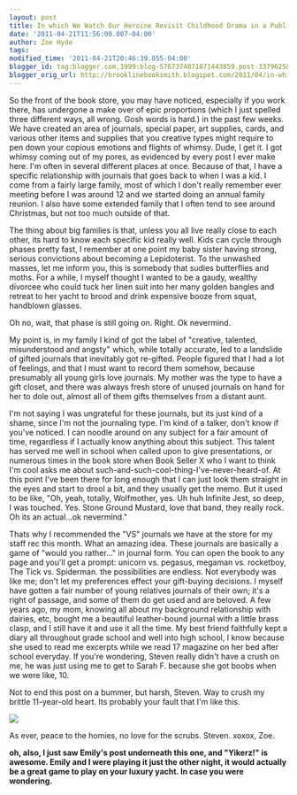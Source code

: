 ```yaml
---
layout: post
title: In which We Watch Our Heroine Revisit Childhood Drama in a Public Forum...again...
date: '2011-04-21T11:56:00.007-04:00'
author: Zoe Hyde
tags:
modified_time: '2011-04-21T20:46:39.855-04:00'
blogger_id: tag:blogger.com,1999:blog-5767374071871443859.post-3379625857261447925
blogger_orig_url: http://brooklinebooksmith.blogspot.com/2011/04/in-which-we-watch-our-heroine-revisit.html
---
```

So the front of the book store, you may have noticed, especially if you work there, has undergone a make over of epic proportions (which I just spelled three different ways, all wrong. Gosh words is hard.) in the past few weeks. We have created an area of journals, special paper, art supplies, cards, and various other items and supplies that you creative types might require to pen down your copious emotions and flights of whimsy. Dude, I get it. I got whimsy coming out of my pores, as evidenced by every post I ever make here. I'm often in several different places at once. Because of that, I have a specific relationship with journals that goes back to when I was a kid. I come from a fairly large family, most of which I don't really remember ever meeting before I was around 12 and we started doing an annual family reunion. I also have some extended family that I often tend to see around Christmas, but not too much outside of that.

The thing about big families is that, unless you all live really close to each other, its hard to know each specific kid really well. Kids can cycle through phases pretty fast, I remember at one point my baby sister having strong, serious convictions about becoming a Lepidoterist. To the unwashed masses, let me inform you, this is somebody that sudies butterflies and moths. For a while, I myself thought I wanted to be a gaudy, wealthy divorcee who could tuck her linen suit into her many golden bangles and retreat to her yacht to brood and drink expensive booze from squat, handblown glasses.

Oh no, wait, that phase is still going on. Right. Ok nevermind.

My point is, in my family I kind of got the label of "creative, talented, misunderstood and angsty" which, while totally accurate, led to a landslide of gifted journals that inevitably got re-gifted. People figured that I had a lot of feelings, and that I must want to record them somehow, because presumably all young girls love journals. My mother was the type to have a gift closet, and there was always fresh store of unused journals on hand for her to dole out, almost all of them gifts themselves from a distant aunt.

I'm not saying I was ungrateful for these journals, but its just kind of a shame, since I'm not the journaling type. I'm kind of a talker, don't know if you've noticed. I can noodle around on any subject for a fair amount of time, regardless if I actually know anything about this subject. This talent has served me well in school when called upon to give presentations, or numerous times in the book store when Book Seller X who I want to think I'm cool asks me about such-and-such-cool-thing-I've-never-heard-of. At this point I've been there for long enough that I can just look them straight in the eyes and start to drool a bit, and they usually get the memo. But it used to be like, "Oh, yeah, totally, Wolfmother, yes. Uh huh Infinite Jest, so deep, I was touched. Yes. Stone Ground Mustard, love that band, they really rock. Oh its an actual...ok nevermind."

Thats why I recommended the "VS" journals we have at the store for my staff rec this month. What an amazing idea. These journals are basically a game of "would you rather..." in journal form. You can open the book to any page and you'll get a prompt: unicorn vs. pegasus, megaman vs. rocketboy, The Tick vs. Spiderman. the possibilities are endless. Not everybody was like me; don't let my preferences effect your gift-buying decisions. I myself have gotten a fair number of young relatives journals of their own; it's a right of passage, and some of them do get used and are beloved. A few years ago, my mom, knowing all about my background relationship with dairies, etc, bought me a beautiful leather-bound journal with a little brass clasp, and I still have it and use it all the time. My best friend faithfully kept a diary all throughout grade school and well into high school, I know because she used to read me excerpts while we read 17 magazine on her bed after school everyday. If you're wondering, Steven really didn't have a crush on me, he was just using me to get to Sarah F. because she got boobs when we were like, 10\.

Not to end this post on a bummer, but harsh, Steven. Way to crush my brittle 11-year-old heart. Its probably your fault that I'm like this.

![](http://lakersblog.latimes.com/.a/6a00d8341c506253ef01157129453a970c-320wi)

As ever, peace to the homies, no love for the scrubs. Steven.
xoxox, Zoe.


**oh, also, I just saw Emily's post underneath this one, and "Yikerz!" is awesome. Emily and I were playing it just the other night, it would actually be a great game to play on your luxury yacht. In case you were wondering.**